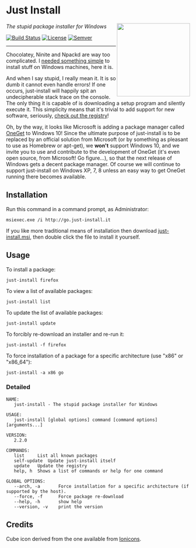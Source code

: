 # Just Install

<img src="https://cdn.rawgit.com/lvillani/just-install/4953fdccb9614bbdb2b77991610db6b99b1757d1/misc/cube.svg" align="right" width="200" height="200"/>

_The stupid package installer for Windows_

[![Build Status](http://img.shields.io/appveyor/ci/lvillani/just-install.svg?style=flat)](https://ci.appveyor.com/project/lvillani/just-install/)
[![License](http://img.shields.io/badge/license-GPL%203.0-blue.svg?style=flat)](http://choosealicense.com/licenses/gpl-3.0/)
[![Semver](http://img.shields.io/badge/version-v2.3.1-blue.svg?style=flat)](https://github.com/lvillani/just-install/blob/master/CHANGELOG.md)

--------------------------------------------------------------------------------

Chocolatey, Ninite and Npackd are way too complicated. I
[needed something simple](http://lorenzo.villani.me/2013/04/08/just-install-my-stuff/) to install
stuff on Windows machines, here it is.

And when I say stupid, I really mean it. It is so dumb it cannot even handle errors! If one
occurs, just-install will happily spit an undecipherable stack trace on the console. The only
thing it is capable of is downloading a setup program and silently execute it. This simplicity
means that it's trivial to add support for new software, seriously,
[check out the registry](https://github.com/lvillani/just-install/blob/master/just-install.json)!

Oh, by the way, it looks like Microsoft is adding a package manager called
[OneGet](https://github.com/OneGet/oneget) to Windows 10! Since the ultimate purpose of just-install
is to be replaced by an official solution from Microsoft (or by something as pleasant to use as
Homebrew or apt-get), we __won't__ support Windows 10, and we invite you to use and contribute to
the development of OneGet (it's even open source, from Microsoft! Go figure...), so that the next
release of Windows gets a decent package manager. Of course we will continue to support just-install
on Windows XP, 7, 8 unless an easy way to get OneGet running there becomes available.


## Installation

Run this command in a command prompt, as Administrator:

```batch
msiexec.exe /i http://go.just-install.it
```

If you like more traditional means of installation then download
[just-install.msi](http://go.just-install.it), then double click the file to install it yourself.


## Usage

To install a package:

    just-install firefox

To view a list of available packages:

    just-install list

To update the list of available packages:

    just-install update

To forcibly re-download an installer and re-run it:

    just-install -f firefox

To force installation of a package for a specific architecture (use "x86" or "x86_64"):

    just-install -a x86 go


### Detailed

    NAME:
       just-install - The stupid package installer for Windows

    USAGE:
       just-install [global options] command [command options] [arguments...]

    VERSION:
       2.2.0

    COMMANDS:
       list     List all known packages
       self-update  Update just-install itself
       update   Update the registry
       help, h  Shows a list of commands or help for one command

    GLOBAL OPTIONS:
       --arch, -a       Force installation for a specific architecture (if supported by the host).
       --force, -f      Force package re-download
       --help, -h       show help
       --version, -v    print the version


## Credits

Cube icon derived from the one available from [Ionicons](http://ionicons.com/).
